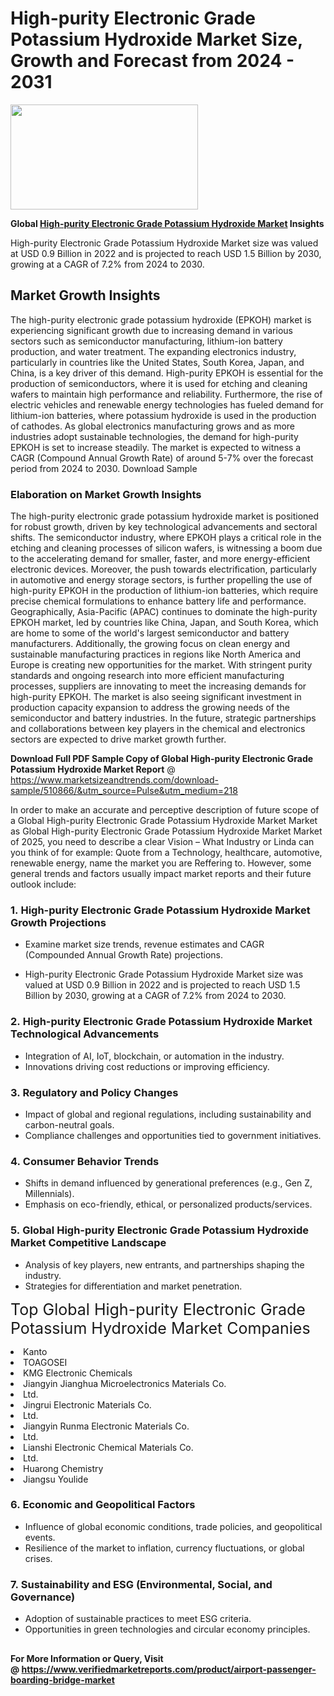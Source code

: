 <H1>High-purity Electronic Grade Potassium Hydroxide Market Size, Growth and Forecast from 2024 - 2031</H1><img class="aligncenter size-medium wp-image-584254" src="https://thirdeyenews.in/wp-content/uploads/2024/09/Global-Market-Research-300x168.jpeg" alt="" width="300" height="168" /><p><strong>Global&nbsp;<a href="https://www.marketsizeandtrends.com/download-sample/510866/&amp;utm_source=Pulse&amp;utm_medium=218">High-purity Electronic Grade Potassium Hydroxide Market</a> Insights</strong></p><p>High-purity Electronic Grade Potassium Hydroxide Market size was valued at USD 0.9 Billion in 2022 and is projected to reach USD 1.5 Billion by 2030, growing at a CAGR of 7.2% from 2024 to 2030.</p><p><h2>Market Growth Insights</h2> The high-purity electronic grade potassium hydroxide (EPKOH) market is experiencing significant growth due to increasing demand in various sectors such as semiconductor manufacturing, lithium-ion battery production, and water treatment. The expanding electronics industry, particularly in countries like the United States, South Korea, Japan, and China, is a key driver of this demand. High-purity EPKOH is essential for the production of semiconductors, where it is used for etching and cleaning wafers to maintain high performance and reliability. Furthermore, the rise of electric vehicles and renewable energy technologies has fueled demand for lithium-ion batteries, where potassium hydroxide is used in the production of cathodes. As global electronics manufacturing grows and as more industries adopt sustainable technologies, the demand for high-purity EPKOH is set to increase steadily. The market is expected to witness a CAGR (Compound Annual Growth Rate) of around 5-7% over the forecast period from 2024 to 2030. Download Sample <h3>Elaboration on Market Growth Insights</h3> The high-purity electronic grade potassium hydroxide market is positioned for robust growth, driven by key technological advancements and sectoral shifts. The semiconductor industry, where EPKOH plays a critical role in the etching and cleaning processes of silicon wafers, is witnessing a boom due to the accelerating demand for smaller, faster, and more energy-efficient electronic devices. Moreover, the push towards electrification, particularly in automotive and energy storage sectors, is further propelling the use of high-purity EPKOH in the production of lithium-ion batteries, which require precise chemical formulations to enhance battery life and performance. Geographically, Asia-Pacific (APAC) continues to dominate the high-purity EPKOH market, led by countries like China, Japan, and South Korea, which are home to some of the world's largest semiconductor and battery manufacturers. Additionally, the growing focus on clean energy and sustainable manufacturing practices in regions like North America and Europe is creating new opportunities for the market. With stringent purity standards and ongoing research into more efficient manufacturing processes, suppliers are innovating to meet the increasing demands for high-purity EPKOH. The market is also seeing significant investment in production capacity expansion to address the growing needs of the semiconductor and battery industries. In the future, strategic partnerships and collaborations between key players in the chemical and electronics sectors are expected to drive market growth further. </p><p><span class=""><strong>Download Full PDF Sample Copy of Global High-purity Electronic Grade Potassium Hydroxide Market Report</strong> @ <a href="https://www.marketsizeandtrends.com/download-sample/510866/&amp;utm_source=Pulse&amp;utm_medium=218" target="_blank">https://www.marketsizeandtrends.com/download-sample/510866/&amp;utm_source=Pulse&amp;utm_medium=218</a></span></p><p>In order to make an accurate and perceptive description of future scope of a Global&nbsp;High-purity Electronic Grade Potassium Hydroxide Market Market as Global&nbsp;High-purity Electronic Grade Potassium Hydroxide Market Market of 2025, you need to describe a clear Vision &ndash; What Industry or Linda can you think of for example: Quote from a Technology, healthcare, automotive, renewable energy, name the market you are Reffering to. However, some general trends and factors usually impact market reports and their future outlook include:</p><h3>1.&nbsp;<strong>High-purity Electronic Grade Potassium Hydroxide Market Growth Projections</strong></h3><ul><li>Examine market size trends, revenue estimates and CAGR (Compounded Annual Growth Rate) projections.</li><li><p>High-purity Electronic Grade Potassium Hydroxide Market size was valued at USD 0.9 Billion in 2022 and is projected to reach USD 1.5 Billion by 2030, growing at a CAGR of 7.2% from 2024 to 2030.</p></li></ul><h3>2.&nbsp;<strong>High-purity Electronic Grade Potassium Hydroxide Market Technological Advancements</strong></h3><ul><li>Integration of AI, IoT, blockchain, or automation in the industry.</li><li>Innovations driving cost reductions or improving efficiency.</li></ul><h3>3.&nbsp;<strong>Regulatory and Policy Changes</strong></h3><ul><li>Impact of global and regional regulations, including sustainability and carbon-neutral goals.</li><li>Compliance challenges and opportunities tied to government initiatives.</li></ul><h3>4.&nbsp;<strong>Consumer Behavior Trends</strong></h3><ul><li>Shifts in demand influenced by generational preferences (e.g., Gen Z, Millennials).</li><li>Emphasis on eco-friendly, ethical, or personalized products/services.</li></ul><h3>5.&nbsp;<strong>Global High-purity Electronic Grade Potassium Hydroxide Market Competitive Landscape</strong></h3><ul><li>Analysis of key players, new entrants, and partnerships shaping the industry.</li><li>Strategies for differentiation and market penetration.</li></ul><p data-pm-slice="1 1 []"><span style="color: inherit; font-family: inherit; font-size: 25px;">Top Global High-purity Electronic Grade Potassium Hydroxide Market Companies</span></p><div class="" data-test-id=""><p><li>Kanto</li><li> TOAGOSEI</li><li> KMG Electronic Chemicals</li><li> Jiangyin Jianghua Microelectronics Materials Co.</li><li> Ltd.</li><li> Jingrui Electronic Materials Co.</li><li> Ltd.</li><li> Jiangyin Runma Electronic Materials Co.</li><li> Ltd.</li><li> Lianshi Electronic Chemical Materials Co.</li><li> Ltd.</li><li> Huarong Chemistry</li><li> Jiangsu Youlide</li></p></div><h3>6.&nbsp;<strong>Economic and Geopolitical Factors</strong></h3><ul><li>Influence of global economic conditions, trade policies, and geopolitical events.</li><li>Resilience of the market to inflation, currency fluctuations, or global crises.</li></ul><h3>7.&nbsp;<strong>Sustainability and ESG (Environmental, Social, and Governance)</strong></h3><ul><li>Adoption of sustainable practices to meet ESG criteria.</li><li>Opportunities in green technologies and circular economy principles.</li></ul><h2><strong style="font-size: 14px;">For More Information or Query, Visit @&nbsp;</strong><a style="background-color: #ffffff; font-size: 14px;" href="https://www.marketsizeandtrends.com/report/high-purity-electronic-grade-potassium-hydroxide-market/" target="_blank">https://www.verifiedmarketreports.com/product/airport-passenger-boarding-bridge-market</a></h2>
